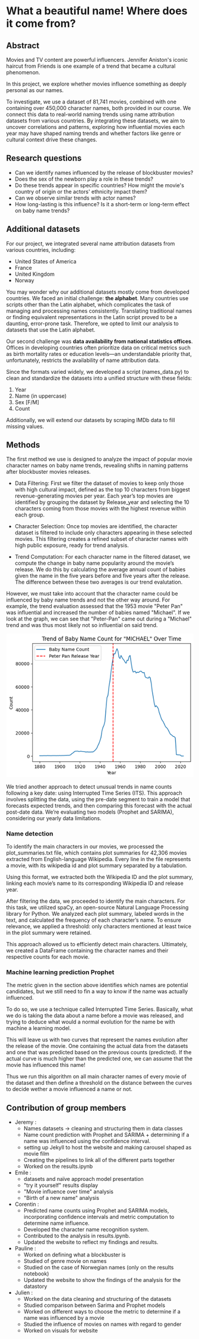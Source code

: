 
# What a beautiful name! Where does it come from?

## Abstract

Movies and TV content are powerful influencers. Jennifer Aniston's iconic haircut from Friends is one example of a trend that became a cultural phenomenon.

In this project, we explore whether movies influence something as deeply personal as our names.

To investigate, we use a dataset of 81,741 movies, combined with one containing over 450,000 character names, both provided in our course. We connect this data to real-world naming trends using name attribution datasets from various countries. By integrating these datasets, we aim to uncover correlations and patterns, exploring how influential movies each year may have shaped naming trends and whether factors like genre or cultural context drive these changes.

## Research questions

- Can we identify names influenced by the release of blockbuster movies?
- Does the sex of the newborn play a role in these trends?
- Do these trends appear in specific countries? How might the movie's country of origin or the actors' ethnicity impact them?
- Can we observe similar trends with actor names?
- How long-lasting is this influence? Is it a short-term or long-term effect on baby name trends?

## Additional datasets

For our project, we integrated several name attribution datasets from various countries, including:

- United States of America
- France
- United Kingdom
- Norway

You may wonder why our additional datasets mostly come from developed countries. We faced an initial challenge: **the alphabet**. Many countries use scripts other than the Latin alphabet, which complicates the task of managing and processing names consistently. Translating traditional names or finding equivalent representations in the Latin script proved to be a daunting, error-prone task.
Therefore, we opted to limit our analysis to datasets that use the Latin alphabet.

Our second challenge was **data availability from national statistics offices**. Offices in developing countries often prioritize data on critical metrics such as birth mortality rates or education levels—an understandable priority that, unfortunately, restricts the availability of name attribution data.

Since the formats varied widely, we developed a script (names_data.py) to clean and standardize the datasets into a unified structure with these fields:

1. Year
2. Name (in uppercase)
3. Sex [F/M]
4. Count

Additionally, we will extend our datasets by scraping IMDb data to fill missing values.

## Methods

The first method we use is designed to analyze the impact of popular movie character names on baby name trends, revealing shifts in naming patterns after blockbuster movies releases.

- Data Filtering: First we filter the dataset of movies to keep only those with high cultural impact, defined as the top 10 characters from biggest revenue-generating movies per year. Each year’s top movies are identified by grouping the dataset by Release_year and selecting the 10 characters coming from those movies with the highest revenue within each group.

- Character Selection: Once top movies are identified, the character dataset is filtered to include only characters appearing in these selected movies. This filtering creates a refined subset of character names with high public exposure, ready for trend analysis.

- Trend Computation: For each character name in the filtered dataset, we compute the change in baby name popularity around the movie’s release. We do this by calculating the average annual count of babies given the name in the five years before and five years after the release. The difference between these two averages is our trend evalutation.

However, we must take into account that the character name could be influenced by baby name trends and not the other way around. For example, the trend evaluation assessed that the 1953 movie "Peter Pan" was influential and increased the number of babies named "Michael". If we look at the graph, we can see that "Peter-Pan" came out during a "Michael" trend and was thus most likely not so influential on said trend.

![Michael graph](img/michael_graph.png)

We tried another approach to detect unusual trends in name counts following a key date: using Interrupted Time Series (ITS). This approach involves splitting the data, using the pre-date segment to train a model that forecasts expected trends, and then comparing this forecast with the actual post-date data. We’re evaluating two models (Prophet and SARIMA), considering our yearly data limitations.

### Name detection

To identify the main characters in our movies, we processed the plot_summaries.txt file, which contains plot summaries for 42,306 movies extracted from English-language Wikipedia.
Every line in the file represents a movie, with its wikipedia id and plot summary separated by a tabulation.

Using this format, we extracted both the Wikipedia ID and the plot summary, linking each movie’s name to its corresponding Wikipedia ID and release year.

After filtering the data, we proceeded to identify the main characters. For this task, we utilized spaCy, an open-source Natural Language Processing library for Python. We analyzed each plot summary, labeled words in the text, and calculated the frequency of each character’s name. To ensure relevance, we applied a threshold: only characters mentioned at least twice in the plot summary were retained.

This approach allowed us to efficiently detect main characters. Ultimately, we created a DataFrame containing the character names and their respective counts for each movie.

### Machine learning prediction Prophet

The metric given in the section above identifies which names are potential candidates, but we still need to fin a way to know if the name was actually influenced.

To do so, we use a technique called Interrupted Time Series. Basically, what we do is taking the data about a name before a movie was released, and trying to deduce what would a normal evolution for the name be with machine a learning model.

This will leave us with two curves that represent the names evolution after the release of the movie. One containing the actual data from the datasets and one that was predicted based on the previous counts (predicted). If the actual curve is much higher than the predicted one, we can assume that the movie has influenced this name! 

Thus we run this algorithm on all main character names of every movie of the dataset and then define a threshold on the distance between the curves to decide wether a movie influenced a name or not.

## Contribution of group members 
- Jeremy : 
    - Names datasets -> cleaning and structuring them in data classes 
    - Name count prediction with Prophet and SARIMA + determining if a name was influenced using the confidence interval.
    - setting up Jekyll to host the website and making carousel shaped as movie film
    - Creating the pipelines to link all of the different parts together
    - Worked on the results.ipynb
- Emile :
    - datasets and naïve approach model presentation
    - "try it yourself" results display
    - "Movie influence over time" analysis
    - "Birth of a new name" analysis
- Corentin :
    - Predicted name counts using Prophet and SARIMA models, incorporating confidence intervals and metric computation to determine name influence.
    - Developed the character name recognition system.
    - Contributed to the analysis in results.ipynb.
    - Updated the website to reflect my findings and results.
 - Pauline :
    - Worked on defining what a blockbuster is
    - Studied of genre movie on names
    - Studied on the case of Norwegian names (only on the results notebook)
    - Updated the website to show the findings of the analysis for the datastory
 - Julien : 
   - Worked on the data cleaning and structuring of the datasets
   - Studied comparison between Sarima and Prophet models
   - Worked on different ways to choose the metric to determine if a name was influenced by a movie
   - Studied the influence of movies on names with regard to gender
   - Worked on visuals for website


   
